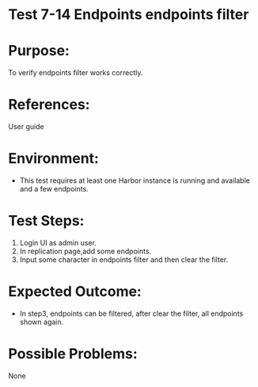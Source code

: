 Test 7-14 Endpoints endpoints filter
=======

# Purpose:

To verify endpoints filter works correctly.

# References:
User guide

# Environment:

* This test requires at least one Harbor instance is running and available and a few endpoints.  

# Test Steps:

1. Login UI as admin user.    
2. In replication page,add some endpoints.    
3. Input some character in endpoints filter and then clear the filter.  

# Expected Outcome:

* In step3, endpoints can be filtered, after clear the filter, all endpoints shown again.  

# Possible Problems:

None
